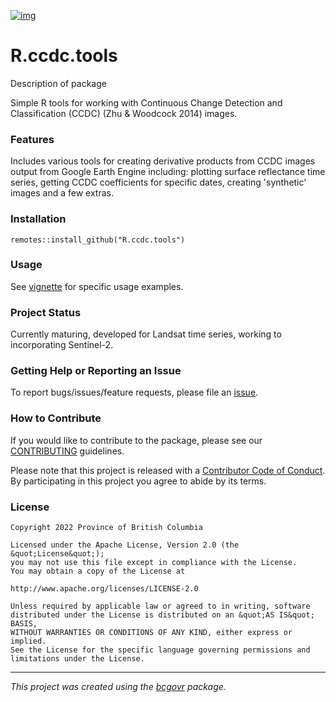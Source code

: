 <!-- 
Add a project state badge

See <https://github.com/BCDevExchange/Our-Project-Docs/blob/master/discussion/projectstates.md> 
If you have bcgovr installed and you use RStudio, click the 'Insert BCDevex Badge' Addin.
-->

[![img](https://img.shields.io/badge/Lifecycle-Maturing-007EC6)](https://github.com/bcgov/repomountie/blob/master/doc/lifecycle-badges.md)

R.ccdc.tools
============

Description of package

Simple R tools for working with Continuous Change Detection and Classification (CCDC) (Zhu & Woodcock 2014) images.

### Features
Includes various tools for creating derivative products from CCDC images output from Google Earth Engine including: plotting surface reflectance time series, getting CCDC coefficients for specific dates, creating 'synthetic' images and a few extras. 

### Installation
```{r}
remotes::install_github("R.ccdc.tools")
```

### Usage
See [vignette](https://htmlpreview.github.io/?https://github.com/HunterGleason/R.ccdc.tools/blob/main/vignettes/ccdc-vignette.html) for specific usage examples. 

### Project Status
Currently maturing, developed for Landsat time series, working to incorporating Sentinel-2. 

### Getting Help or Reporting an Issue

To report bugs/issues/feature requests, please file an [issue](https://github.com/bcgov/R.ccdc.tools/issues/).

### How to Contribute

If you would like to contribute to the package, please see our [CONTRIBUTING](CONTRIBUTING.md) guidelines.

Please note that this project is released with a [Contributor Code of Conduct](CODE_OF_CONDUCT.md). By participating in this project you agree to abide by its terms.

### License

```
Copyright 2022 Province of British Columbia

Licensed under the Apache License, Version 2.0 (the &quot;License&quot;);
you may not use this file except in compliance with the License.
You may obtain a copy of the License at

http://www.apache.org/licenses/LICENSE-2.0

Unless required by applicable law or agreed to in writing, software distributed under the License is distributed on an &quot;AS IS&quot; BASIS,
WITHOUT WARRANTIES OR CONDITIONS OF ANY KIND, either express or implied.
See the License for the specific language governing permissions and limitations under the License.
```

---
*This project was created using the [bcgovr](https://github.com/bcgov/bcgovr) package.* 
